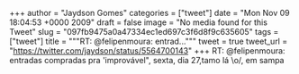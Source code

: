 
+++
author = "Jaydson Gomes"
categories = ["tweet"]
date = "Mon Nov 09 18:04:53 +0000 2009"
draft = false
image = "No media found for this Tweet"
slug = "097fb9475a0a47334ec1ed697c3f6d8f9c635605"
tags = ["tweet"]
title = """RT: @felipenmoura: entrad..."""
tweet = true
tweet_url = "https://twitter.com/jaydson/status/5564700143"
+++
RT: @felipenmoura: entradas compradas pra 'improvável", sexta, dia 27,tamo lá \o/, em sampa
